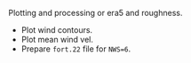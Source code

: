 Plotting and processing or era5 and roughness.

- Plot wind contours.
- Plot mean wind vel.
- Prepare `fort.22` file for `NWS=6`.
